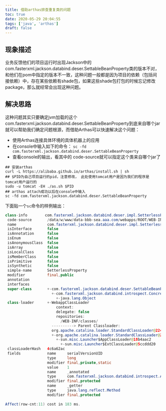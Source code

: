 ```yaml
---
title: 借助arthas排查重复类的问题
toc: true
date: 2020-05-29 20:04:55
tags: ['java', 'arthas']
draft: false
---
```


## 现象描述

业务反馈他们的项目运行时出现Jackson中的com.fasterxml.jackson.databind.deser.SettableBeanProperty类的版本不对，和他们在pom中指定的版本不一致，这种问题一般都是因为项目的依赖（包括间接依赖）中，存在某些依赖有shade包，如果这些shade包打包的时候忘记修改package，那么就经常会出现这种问题。

## 解决思路

这种问题其实只要确定jvm加载的这个com.fasterxml.jackson.databind.deser.SettableBeanProperty到底来自哪个jar就可以帮助我们确定问题根源，而借助Arthas可以快速解决这个问题：
- 使用Arthas连接具体环境的具体机器上的应用
- 在console中输入如下的命令： `sc -fd com.fasterxml.jackson.databind.deser.SettableBeanProperty`
- 查看console的输出，看其中的 code-source就可以指定这个类来自哪个jar了

```shell
## 安装arthas
curl -L https://alibaba.github.io/arthas/install.sh | sh
## $PID为自己项目运行的pid，注意修改， 此处使用tomcat用户是因为我们的程序是tomcat用户运行的
sudo -u tomcat -EH ./as.sh $PID
## arthas attach成功以后在console中输入
sc -fd com.fasterxml.jackson.databind.deser.SettableBeanProperty
```

下面贴一个`sc`命令的样例输出：

```java
class-info        com.fasterxml.jackson.databind.deser.impl.SetterlessProperty
 code-source       /data/w/www/data-bbb-sea.aaa.com/webapps/ROOT/WEB-INF/lib/jackson-databind-2.10.3.jar
 name              com.fasterxml.jackson.databind.deser.impl.SetterlessProperty
 isInterface       false
 isAnnotation      false
 isEnum            false
 isAnonymousClass  false
 isArray           false
 isLocalClass      false
 isMemberClass     false
 isPrimitive       false
 isSynthetic       false
 simple-name       SetterlessProperty
 modifier          final,public
 annotation
 interfaces
 super-class       +-com.fasterxml.jackson.databind.deser.SettableBeanProperty
                     +-com.fasterxml.jackson.databind.introspect.ConcreteBeanPropertyBase
                       +-java.lang.Object
 class-loader      +-WebappClassLoader
                       context:
                       delegate: false
                       repositories:
                         /WEB-INF/classes/
                     ----------> Parent Classloader:
                     org.apache.catalina.loader.StandardClassLoader@224edc67
                     +-org.apache.catalina.loader.StandardClassLoader@224edc67
                       +-sun.misc.Launcher$AppClassLoader@18b4aac2
                         +-sun.misc.Launcher$ExtClassLoader@5ccddd20
 classLoaderHash   4c6a62ac
 fields            name     serialVersionUID
                   type     long
                   modifier final,private,static
                   value    1
                   name     _annotated
                   type     com.fasterxml.jackson.databind.introspect.AnnotatedMethod
                   modifier final,protected
                   name     _getter
                   type     java.lang.reflect.Method
                   modifier final,protected
 
Affect(row-cnt:11) cost in 183 ms.
```